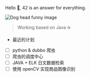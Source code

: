 Hello 👋, 42 is an answer for everything.

![Dog head funny image](https://github.com/bxb100/bxb100/raw/master/png2.png)

> Working based on Java ☕              


- 最近的计划    
- [ ] python & dubbo 爬虫     
- [ ] 爬虫的调度中心    
- [ ] JAVA + ELK 日文数据检索     
- [ ] 使用 openCV 实现商品图像识别
